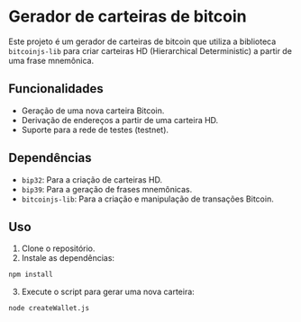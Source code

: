 # Gerador de carteiras de bitcoin

Este projeto é um gerador de carteiras de bitcoin que utiliza a biblioteca `bitcoinjs-lib` para criar carteiras HD (Hierarchical Deterministic) a partir de uma frase mnemônica.

## Funcionalidades

- Geração de uma nova carteira Bitcoin.
- Derivação de endereços a partir de uma carteira HD.
- Suporte para a rede de testes (testnet).

## Dependências

- `bip32`: Para a criação de carteiras HD.
- `bip39`: Para a geração de frases mnemônicas.
- `bitcoinjs-lib`: Para a criação e manipulação de transações Bitcoin.

## Uso

1. Clone o repositório.
2. Instale as dependências:

```bash
npm install
```

3. Execute o script para gerar uma nova carteira:

```bash
node createWallet.js
```
